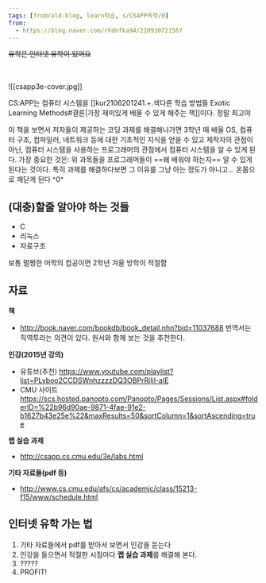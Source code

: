 ```yaml
---
tags: [from/old-blog, learn학습, s/CSAPP독학/0]
from: 
  - https://blog.naver.com/rhdnfka94/220930721567
---
```

~~유학은 인터넷 유학이 있어요~~

\
\
![[csapp3e-cover.jpg]]

CS:APP는 컴퓨터 시스템을 [[kur2106201241.+.색다른 학습 방법들 Exotic Learning Methods#결론|가장 재미있게 배울 수 있게 해주는 책]]이다.
정말 최고야

이 책을 보면서 저자들이 제공하는 코딩 과제를 해결해나가면
3학년 때 배울 OS, 컴퓨터 구조, 컴파일러, 네트워크 등에 대한 기초적인 지식을 얻을 수 있고
제작자의 관점이 아닌, 컴퓨터 시스템을 사용하는 프로그래머의 관점에서 컴퓨터 시스템을 알 수 있게 된다.
가장 중요한 것은: 위 과목들을 프로그래머들이 ==왜 배워야 하는지== 알 수 있게 된다는 것이다.
특히 과제를 해결하다보면 그 이유를 그냥 아는 정도가 아니고... 온몸으로 깨닫게 된다 ^0^

## (대충)할줄 알아야 하는 것들
- C
- 리눅스
- 자료구조

보통 멀쩡한 머학의 컴공이면 2학년 겨울 방학이 적절함

## 자료
**책**
- http://book.naver.com/bookdb/book_detail.nhn?bid=11037688 
  번역서는 직역투라는 의견이 있다. 원서와 함께 보는 것을 추천한다.

**인강(2015년 강의)**
- 유튜브(추천) https://www.youtube.com/playlist?list=PLyboo2CCDSWnhzzzzDQ3OBPrRiIjl-aIE
- CMU 사이트 https://scs.hosted.panopto.com/Panopto/Pages/Sessions/List.aspx#folderID=%22b96d90ae-9871-4fae-91e2-b1627b43e25e%22&maxResults=50&sortColumn=1&sortAscending=true 

**랩 실습 과제**
- http://csapp.cs.cmu.edu/3e/labs.html 

**기타 자료들(pdf 등)**
- http://www.cs.cmu.edu/afs/cs/academic/class/15213-f15/www/schedule.html 

## 인터넷 유학 가는 법
1. 기타 자료들에서 pdf를 받아서 보면서 인강을 듣는다
2. 인강을 들으면서 적절한 시점마다 **랩 실습 과제**를 해결해 본다.
3. ?????
4. PROFIT!